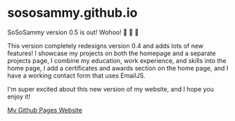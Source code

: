 # sososammy.github.io

SoSoSammy version 0.5 is out! Wohoo! 🎊 🥳 🎊

This version completely redesigns version 0.4 and adds lots of new features! I showcase my projects on both the homepage and a separate projects page, I combine my education, work experience, and skills into the home page, I add a certificates and awards section on the home page, and I have a working contact form that uses EmailJS.

I'm super excited about this new version of my website, and I hope you enjoy it!

[My Github Pages Website](https://sososammy.github.io)
